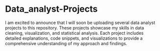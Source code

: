 # Data_analyst-Projects
 I am excited to announce that I will soon be uploading several data analyst projects to this repository. These projects showcase my skills in data cleaning, visualization, and statistical analysis. Each project includes detailed explanations, code snippets, and visualizations to provide a comprehensive understanding of my approach and findings.
